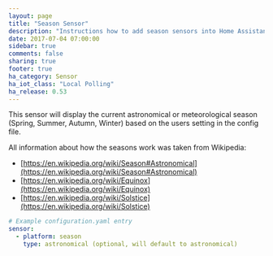 ```yaml
---
layout: page
title: "Season Sensor"
description: "Instructions how to add season sensors into Home Assistant."
date: 2017-07-04 07:00:00
sidebar: true
comments: false
sharing: true
footer: true
ha_category: Sensor
ha_iot_class: "Local Polling"
ha_release: 0.53
---
```


This sensor will display the current astronomical or meteorological season (Spring, Summer, Autumn, Winter) based on the users setting in the config file.

All information about how the seasons work was taken from Wikipedia:

 - [https://en.wikipedia.org/wiki/Season#Astronomical](https://en.wikipedia.org/wiki/Season#Astronomical)
 - [https://en.wikipedia.org/wiki/Equinox](https://en.wikipedia.org/wiki/Equinox)
 - [https://en.wikipedia.org/wiki/Solstice](https://en.wikipedia.org/wiki/Solstice)


```yaml
# Example configuration.yaml entry
sensor:
  - platform: season
    type: astronomical (optional, will default to astronomical)
```

